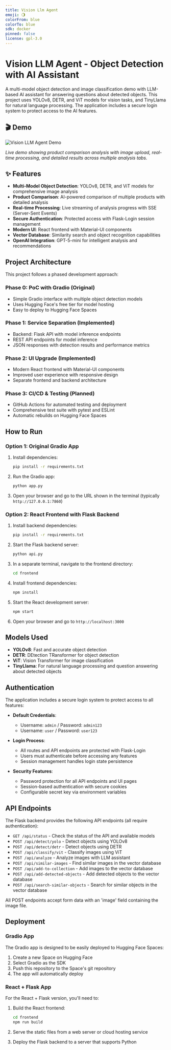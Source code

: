 ```yaml
---
title: Vision Llm Agent
emoji: 🌖
colorFrom: blue
colorTo: blue
sdk: docker
pinned: false
license: gpl-3.0
---
```


# Vision LLM Agent - Object Detection with AI Assistant

A multi-model object detection and image classification demo with LLM-based AI assistant for answering questions about detected objects. This project uses YOLOv8, DETR, and ViT models for vision tasks, and TinyLlama for natural language processing. The application includes a secure login system to protect access to the AI features.

## 🎬 Demo

![Vision LLM Agent Demo](demo.gif)

*Live demo showing product comparison analysis with image upload, real-time processing, and detailed results across multiple analysis tabs.*

## ✨ Features

- **Multi-Model Object Detection**: YOLOv8, DETR, and ViT models for comprehensive image analysis
- **Product Comparison**: AI-powered comparison of multiple products with detailed analysis
- **Real-time Processing**: Live streaming of analysis progress with SSE (Server-Sent Events)
- **Secure Authentication**: Protected access with Flask-Login session management
- **Modern UI**: React frontend with Material-UI components
- **Vector Database**: Similarity search and object recognition capabilities
- **OpenAI Integration**: GPT-5-mini for intelligent analysis and recommendations

## Project Architecture

This project follows a phased development approach:

### Phase 0: PoC with Gradio (Original)
- Simple Gradio interface with multiple object detection models
- Uses Hugging Face's free tier for model hosting
- Easy to deploy to Hugging Face Spaces

### Phase 1: Service Separation (Implemented)
- Backend: Flask API with model inference endpoints
- REST API endpoints for model inference
- JSON responses with detection results and performance metrics

### Phase 2: UI Upgrade (Implemented)
- Modern React frontend with Material-UI components
- Improved user experience with responsive design
- Separate frontend and backend architecture

### Phase 3: CI/CD & Testing (Planned)
- GitHub Actions for automated testing and deployment
- Comprehensive test suite with pytest and ESLint
- Automatic rebuilds on Hugging Face Spaces

## How to Run

### Option 1: Original Gradio App
1. Install dependencies:
   ```bash
   pip install -r requirements.txt
   ```

2. Run the Gradio app:
   ```bash
   python app.py
   ```

3. Open your browser and go to the URL shown in the terminal (typically `http://127.0.0.1:7860`)

### Option 2: React Frontend with Flask Backend
1. Install backend dependencies:
   ```bash
   pip install -r requirements.txt
   ```

2. Start the Flask backend server:
   ```bash
   python api.py
   ```

3. In a separate terminal, navigate to the frontend directory:
   ```bash
   cd frontend
   ```

4. Install frontend dependencies:
   ```bash
   npm install
   ```

5. Start the React development server:
   ```bash
   npm start
   ```

6. Open your browser and go to `http://localhost:3000`

## Models Used

- **YOLOv8**: Fast and accurate object detection
- **DETR**: DEtection TRansformer for object detection
- **ViT**: Vision Transformer for image classification
- **TinyLlama**: For natural language processing and question answering about detected objects

## Authentication

The application includes a secure login system to protect access to all features:

- **Default Credentials**:
  - Username: `admin` / Password: `admin123`
  - Username: `user` / Password: `user123`

- **Login Process**:
  - All routes and API endpoints are protected with Flask-Login
  - Users must authenticate before accessing any features
  - Session management handles login state persistence

- **Security Features**:
  - Password protection for all API endpoints and UI pages
  - Session-based authentication with secure cookies
  - Configurable secret key via environment variables

## API Endpoints

The Flask backend provides the following API endpoints (all require authentication):

- `GET /api/status` - Check the status of the API and available models
- `POST /api/detect/yolo` - Detect objects using YOLOv8
- `POST /api/detect/detr` - Detect objects using DETR
- `POST /api/classify/vit` - Classify images using ViT
- `POST /api/analyze` - Analyze images with LLM assistant
- `POST /api/similar-images` - Find similar images in the vector database
- `POST /api/add-to-collection` - Add images to the vector database
- `POST /api/add-detected-objects` - Add detected objects to the vector database
- `POST /api/search-similar-objects` - Search for similar objects in the vector database

All POST endpoints accept form data with an 'image' field containing the image file.

## Deployment

### Gradio App
The Gradio app is designed to be easily deployed to Hugging Face Spaces:

1. Create a new Space on Hugging Face
2. Select Gradio as the SDK
3. Push this repository to the Space's git repository
4. The app will automatically deploy

### React + Flask App
For the React + Flask version, you'll need to:

1. Build the React frontend:
   ```bash
   cd frontend
   npm run build
   ```

2. Serve the static files from a web server or cloud hosting service
3. Deploy the Flask backend to a server that supports Python
